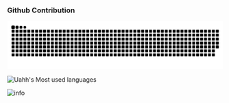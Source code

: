 ### Github Contribution
<picture>
  <source media="(prefers-color-scheme: dark)" srcset="https://raw.githubusercontent.com/imxiaomin/imxiaomin/output/github-contribution-grid-snake-dark.svg">
  <source media="(prefers-color-scheme: light)" srcset="https://raw.githubusercontent.com/imxiaomin/imxiaomin/output/github-contribution-grid-snake.svg">
  <img alt="github contribution grid snake animation" src="https://raw.githubusercontent.com/imxiaomin/imxiaomin/output/github-contribution-grid-snake.svg">
</picture>

![Uahh's Most used languages](https://github-readme-stats.vercel.app/api/top-langs？username=imxiaomin&show_icons=true&count_private=true&theme=gotham&layout=compact&hide=html) 

![info](https://github-readme-stats.vercel.app/api?username=imxiaomin&show_icons=true&theme=gotham&count_private=true)  
